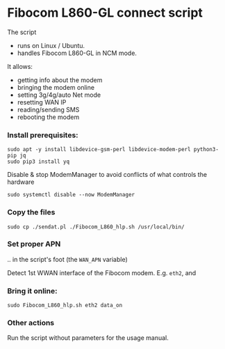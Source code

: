 
# Fibocom L860-GL connect script

The script

- runs on Linux / Ubuntu.
- handles Fibocom L860-GL in NCM mode.

It allows:

- getting info about the modem
- bringing the modem online
- setting 3g/4g/auto Net mode
- resetting WAN IP
- reading/sending SMS
- rebooting the modem

### Install prerequisites:

```
sudo apt -y install libdevice-gsm-perl libdevice-modem-perl python3-pip jq
sudo pip3 install yq
```

Disable & stop ModemManager to avoid conflicts of what controls the hardware

```
sudo systemctl disable --now ModemManager
```



### Copy the files

```
sudo cp ./sendat.pl ./Fibocom_L860_hlp.sh /usr/local/bin/
```

### Set proper APN 

.. in the script's foot (the `WAN_APN` variable)

Detect 1st WWAN interface of the Fibocom modem. E.g. `eth2`, and 

### Bring it online:

```
sudo Fibocom_L860_hlp.sh eth2 data_on
```

### Other actions

Run the script without parameters  for the usage manual.

